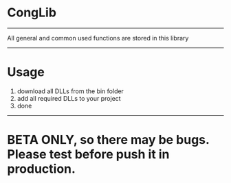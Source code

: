 # CongLib
***
All general and common used functions are stored in this library
***
# Usage
1. download all DLLs from the bin folder
2. add all required DLLs to your project
3. done

***
# BETA ONLY, so there may be bugs. Please test before push it in production.
